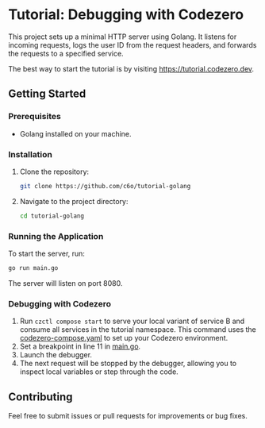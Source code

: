# Tutorial: Debugging with Codezero

This project sets up a minimal HTTP server using Golang. It listens for incoming requests, logs the user ID from the request headers, and forwards the requests to a specified service.

The best way to start the tutorial is by visiting <https://tutorial.codezero.dev>.

## Getting Started

### Prerequisites

- Golang installed on your machine.

### Installation

1. Clone the repository:

   ```sh
   git clone https://github.com/c6o/tutorial-golang
   ```

2. Navigate to the project directory:

   ```sh
   cd tutorial-golang
   ```

### Running the Application

To start the server, run:

```sh
go run main.go
```

The server will listen on port 8080.

### Debugging with Codezero

1. Run `czctl compose start` to serve your local variant of service B and consume all services in the tutorial namespace. This command uses the [codezero-compose.yaml](./codezero-compose.yaml) to set up your Codezero environment.
1. Set a breakpoint in line 11 in [main.go](./main.go#L11).
1. Launch the debugger.
1. The next request will be stopped by the debugger, allowing you to inspect local variables or step through the code.

## Contributing

Feel free to submit issues or pull requests for improvements or bug fixes.
